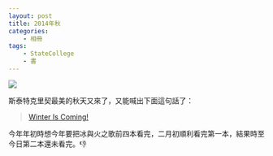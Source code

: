```yaml
---
layout: post
title: 2014年秋
categories:
    - 相冊
tags:
    - StateCollege
    - 書
---
```

[![][image]][image]

斯泰特克里契最美的秋天又來了，又能喊出下面這句話了：

> [Winter Is Coming!][winterfell]

今年年初時想今年要把冰與火之歌前四本看完，二月初順利看完第一本，結果時至今日第二本還未看完。👎

[image]:      https://dl.dropbox.com/s/gmegy8ajs2fjrrw/2014_Fall.jpg
[winterfell]: /2014/02/13/winterfell/
